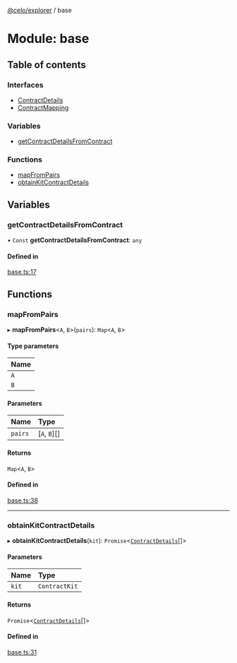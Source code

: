 [@celo/explorer](../README.md) / base

# Module: base

## Table of contents

### Interfaces

- [ContractDetails](../interfaces/base.ContractDetails.md)
- [ContractMapping](../interfaces/base.ContractMapping.md)

### Variables

- [getContractDetailsFromContract](base.md#getcontractdetailsfromcontract)

### Functions

- [mapFromPairs](base.md#mapfrompairs)
- [obtainKitContractDetails](base.md#obtainkitcontractdetails)

## Variables

### getContractDetailsFromContract

• `Const` **getContractDetailsFromContract**: `any`

#### Defined in

[base.ts:17](https://github.com/celo-org/developer-tooling/blob/master/packages/sdk/explorer/src/base.ts#L17)

## Functions

### mapFromPairs

▸ **mapFromPairs**\<`A`, `B`\>(`pairs`): `Map`\<`A`, `B`\>

#### Type parameters

| Name |
| :------ |
| `A` |
| `B` |

#### Parameters

| Name | Type |
| :------ | :------ |
| `pairs` | [`A`, `B`][] |

#### Returns

`Map`\<`A`, `B`\>

#### Defined in

[base.ts:38](https://github.com/celo-org/developer-tooling/blob/master/packages/sdk/explorer/src/base.ts#L38)

___

### obtainKitContractDetails

▸ **obtainKitContractDetails**(`kit`): `Promise`\<[`ContractDetails`](../interfaces/base.ContractDetails.md)[]\>

#### Parameters

| Name | Type |
| :------ | :------ |
| `kit` | `ContractKit` |

#### Returns

`Promise`\<[`ContractDetails`](../interfaces/base.ContractDetails.md)[]\>

#### Defined in

[base.ts:31](https://github.com/celo-org/developer-tooling/blob/master/packages/sdk/explorer/src/base.ts#L31)
